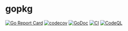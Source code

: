 # gopkg

[![Go Report Card](https://goreportcard.com/badge/github.com/jacexh/gopkg)](https://goreportcard.com/report/github.com/jacexh/gopkg) 
[![codecov](https://codecov.io/gh/jacexh/gopkg/branch/master/graph/badge.svg)](https://codecov.io/gh/jacexh/gopkg) 
[![GoDoc](https://godoc.org/github.com/jacexh/gopkg?status.svg)](https://godoc.org/github.com/jacexh/gopkg)
[![CI](https://github.com/jacexh/gopkg/actions/workflows/ci.yml/badge.svg)](https://github.com/jacexh/gopkg/actions/workflows/ci.yml)
[![CodeQL](https://github.com/jacexh/gopkg/actions/workflows/codeql-analysis.yml/badge.svg)](https://github.com/jacexh/gopkg/actions/workflows/codeql-analysis.yml)

